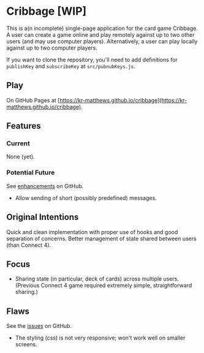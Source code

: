# Cribbage [WIP]

This is a(n incomplete) single-page application for the card game Cribbage. A user can create a game online and play remotely against up to two other users (and may use computer players). Alternatively, a user can play locally against up to two computer players.

If you want to clone the repository, you'll need to add definitions for `publishKey` and `subscribeKey` at `src/pubnubKeys.js`.

## Play

On GitHub Pages at [https://kr-matthews.github.io/cribbage](https://kr-matthews.github.io/cribbage).

## Features

### Current

None (yet).

### Potential Future

See [enhancements](https://github.com/kr-matthews/cribbage/issues?q=is%3Aissue+is%3Aopen+label%3Aenhancement) on GitHub.

- Allow sending of short (possibly predefined) messages.

## Original Intentions

Quick and clean implementation with proper use of hooks and good separation of concerns. Better management of state shared between users (than Connect 4).

## Focus

- Sharing state (in particular, deck of cards) across multiple users. (Previous Connect 4 game required extremely simple, straightforward sharing.)

## Flaws

See the [issues](https://github.com/kr-matthews/cribbage/issues) on GitHub.

- The styling (css) is not very responsive; won't work well on smaller screens.
